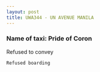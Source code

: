 ```yaml
---
layout: post
title: UWA344 - UN AVENUE MANILA
---
```


### Name of taxi: Pride of Coron

Refused to convey

```Refused boarding```
